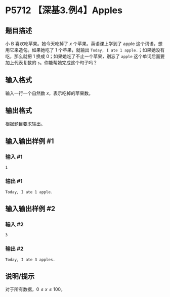 # P5712 【深基3.例4】Apples

## 题目描述

小 B 喜欢吃苹果。她今天吃掉了 $x$ 个苹果。英语课上学到了 apple 这个词语，想用它来造句。如果她吃了 1 个苹果，就输出 `Today, I ate 1 apple.`；如果她没有吃，那么就把 1 换成 0；如果她吃了不止一个苹果，别忘了 `apple` 这个单词后面要加上代表复数的 `s`。你能帮她完成这个句子吗？

## 输入格式

输入一行一个自然数 $x$，表示吃掉的苹果数。

## 输出格式

根据题目要求输出。

## 输入输出样例 #1

### 输入 #1

```
1
```

### 输出 #1

```
Today, I ate 1 apple.
```

## 输入输出样例 #2

### 输入 #2

```
3
```

### 输出 #2

```
Today, I ate 3 apples.
```

## 说明/提示

对于所有数据，$0\le x \le 100$。